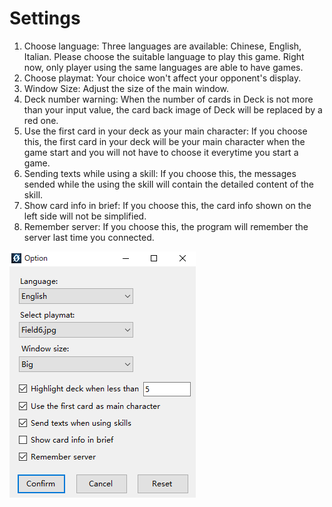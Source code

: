 # Settings 
1. Choose language: Three languages are available: Chinese, English, Italian. Please choose the suitable language to play this game. Right now, only player using the same languages are able to have games.
2. Choose playmat: Your choice won't affect your opponent's display.
3. Window Size: Adjust the size of the main window.
4. Deck number warning: When the number of cards in Deck is not more than your input value, the card back image of Deck will be replaced by a red one. 
5. Use the first card in your deck as your main character: If you choose this, the first card in your deck will be your main character when the game start and you will not have to choose it everytime you start a game.
6. Sending texts while using a skill: If you choose this, the messages sended while the using the skill will contain the detailed content of the skill.
7. Show card info in brief: If you choose this, the card info shown on the left side will not be simplified.
8. Remember server: If you choose this, the program will remember the server last time you connected.

![](settings.png)
